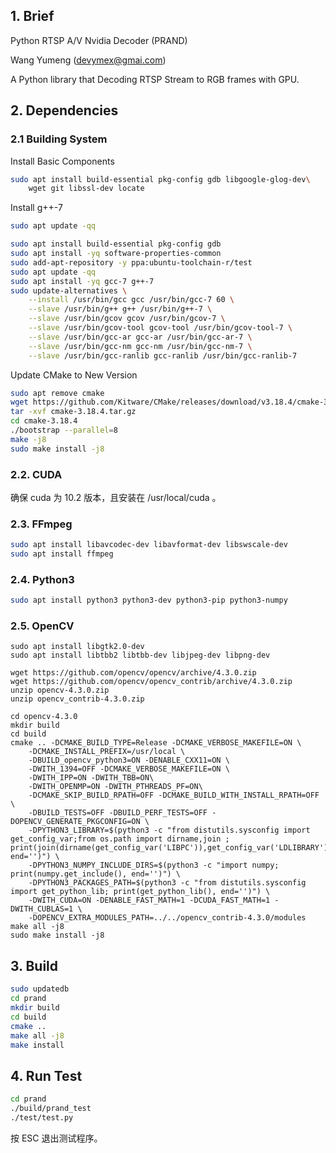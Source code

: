 ## 1. Brief

Python RTSP A/V Nvidia Decoder (PRAND)

Wang Yumeng (devymex@gmai.com)

A Python library that Decoding RTSP Stream to RGB frames with GPU.

## 2. Dependencies

### 2.1 Building System

Install Basic Components

```bash
sudo apt install build-essential pkg-config gdb libgoogle-glog-dev\
	wget git libssl-dev locate
```

Install g++-7

```bash
sudo apt update -qq

sudo apt install build-essential pkg-config gdb 
sudo apt install -yq software-properties-common
sudo add-apt-repository -y ppa:ubuntu-toolchain-r/test
sudo apt update -qq
sudo apt install -yq gcc-7 g++-7
sudo update-alternatives \
	--install /usr/bin/gcc gcc /usr/bin/gcc-7 60 \
	--slave /usr/bin/g++ g++ /usr/bin/g++-7 \
	--slave /usr/bin/gcov gcov /usr/bin/gcov-7 \
	--slave /usr/bin/gcov-tool gcov-tool /usr/bin/gcov-tool-7 \
	--slave /usr/bin/gcc-ar gcc-ar /usr/bin/gcc-ar-7 \
	--slave /usr/bin/gcc-nm gcc-nm /usr/bin/gcc-nm-7 \
	--slave /usr/bin/gcc-ranlib gcc-ranlib /usr/bin/gcc-ranlib-7
```

Update CMake to New Version

```bash
sudo apt remove cmake
wget https://github.com/Kitware/CMake/releases/download/v3.18.4/cmake-3.18.4.tar.gz
tar -xvf cmake-3.18.4.tar.gz
cd cmake-3.18.4
./bootstrap --parallel=8
make -j8
sudo make install -j8
```

### 2.2. CUDA

确保 cuda 为 10.2 版本，且安装在 /usr/local/cuda 。

### 2.3. FFmpeg

```bash
sudo apt install libavcodec-dev libavformat-dev libswscale-dev
sudo apt install ffmpeg
```

### 2.4. Python3

```bash
sudo apt install python3 python3-dev python3-pip python3-numpy
```

### 2.5. OpenCV

```
sudo apt install libgtk2.0-dev
sudo apt install libtbb2 libtbb-dev libjpeg-dev libpng-dev

wget https://github.com/opencv/opencv/archive/4.3.0.zip
wget https://github.com/opencv/opencv_contrib/archive/4.3.0.zip
unzip opencv-4.3.0.zip
unzip opencv_contrib-4.3.0.zip

cd opencv-4.3.0
mkdir build
cd build
cmake .. -DCMAKE_BUILD_TYPE=Release -DCMAKE_VERBOSE_MAKEFILE=ON \
	-DCMAKE_INSTALL_PREFIX=/usr/local \
	-DBUILD_opencv_python3=ON -DENABLE_CXX11=ON \
	-DWITH_1394=OFF -DCMAKE_VERBOSE_MAKEFILE=ON \
	-DWITH_IPP=ON -DWITH_TBB=ON\
	-DWITH_OPENMP=ON -DWITH_PTHREADS_PF=ON\
	-DCMAKE_SKIP_BUILD_RPATH=OFF -DCMAKE_BUILD_WITH_INSTALL_RPATH=OFF \
	-DBUILD_TESTS=OFF -DBUILD_PERF_TESTS=OFF -DOPENCV_GENERATE_PKGCONFIG=ON \
	-DPYTHON3_LIBRARY=$(python3 -c "from distutils.sysconfig import get_config_var;from os.path import dirname,join ; print(join(dirname(get_config_var('LIBPC')),get_config_var('LDLIBRARY')), end='')") \
	-DPYTHON3_NUMPY_INCLUDE_DIRS=$(python3 -c "import numpy; print(numpy.get_include(), end='')") \
	-DPYTHON3_PACKAGES_PATH=$(python3 -c "from distutils.sysconfig import get_python_lib; print(get_python_lib(), end='')") \
	-DWITH_CUDA=ON -DENABLE_FAST_MATH=1 -DCUDA_FAST_MATH=1 -DWITH_CUBLAS=1 \
	-DOPENCV_EXTRA_MODULES_PATH=../../opencv_contrib-4.3.0/modules
make all -j8
sudo make install -j8
```

## 3. Build

```bash
sudo updatedb
cd prand
mkdir build
cd build
cmake ..
make all -j8
make install
```

## 4. Run Test

```bash
cd prand
./build/prand_test
./test/test.py
```

按 ESC 退出测试程序。